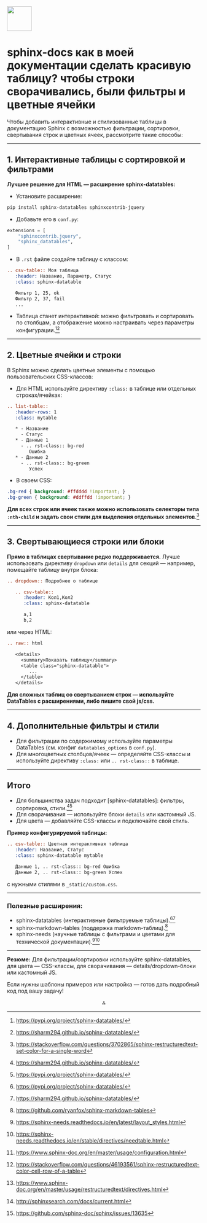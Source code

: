 <img src="https://r2cdn.perplexity.ai/pplx-full-logo-primary-dark%402x.png" style="height:64px;margin-right:32px"/>

# sphinx-docs как в моей документации сделать красивую таблицу? чтобы строки сворачивались, были фильтры и цветные ячейки

Чтобы добавить интерактивные и стилизованные таблицы в документацию Sphinx с возможностью фильтрации, сортировки, свертывания строк и цветных ячеек, рассмотрите такие способы:

***

## 1. Интерактивные таблицы с сортировкой и фильтрами

**Лучшее решение для HTML — расширение sphinx-datatables:**

- Установите расширение:

```bash
pip install sphinx-datatables sphinxcontrib-jquery
```

- Добавьте его в `conf.py`:

```python
extensions = [
    "sphinxcontrib.jquery",
    "sphinx_datatables",
]
```

- В `.rst` файле создайте таблицу с классом:

```rst
.. csv-table:: Моя таблица
   :header: Название, Параметр, Статус
   :class: sphinx-datatable

   Фильтр 1, 25, ok
   Фильтр 2, 37, fail
   ...
```

- Таблица станет интерактивной: можно фильтровать и сортировать по столбцам, а отображение можно настраивать через параметры конфигурации.[^1][^2]

***

## 2. Цветные ячейки и строки

В Sphinx можно сделать цветные элементы с помощью пользовательских CSS-классов:

- Для HTML используйте директиву `:class:` в таблице или отдельных строках/ячейках:

```rst
.. list-table::
   :header-rows: 1
   :class: mytable

   * - Название
     - Статус
   * - Данные 1
     - .. rst-class:: bg-red
        Ошибка
   * - Данные 2
     - .. rst-class:: bg-green
        Успех
```

- В своем CSS:

```css
.bg-red { background: #ffdddd !important; }
.bg-green { background: #ddffdd !important; }
```


**Для всех строк или ячеек также можно использовать селекторы типа `:nth-child` и задать свои стили для выделения отдельных элементов**.[^3]

***

## 3. Свертывающиеся строки или блоки

**Прямо в таблицах свертывание редко поддерживается.** Лучше использовать директиву `dropdown` или `details` для секций — например, помещайте таблицу внутри блока:

```rst
.. dropdown:: Подробнее о таблице

   .. csv-table::
      :header: Кол1,Кол2
      :class: sphinx-datatable

      a,1
      b,2
```

или через HTML:

```rst
.. raw:: html

   <details>
     <summary>Показать таблицу</summary>
     <table class="sphinx-datatable">
        ...
     </table>
   </details>
```

**Для сложных таблиц со свертыванием строк — используйте DataTables с расширениями, либо пишите свой js/css.**

***

## 4. Дополнительные фильтры и стили

- Для фильтрации по содержимому используйте параметры DataTables (см. конфиг `datatables_options` в `conf.py`).
- Для многоцветных столбцов/ячеек — определяйте CSS-классы и используйте директиву `:class:` или `.. rst-class::` в таблице.

***

## Итого

- Для большинства задач подходит [sphinx-datatables]: фильтры, сортировка, стили.[^2][^1]
- Для сворачивания — используйте блоки `details` или кастомный JS.
- Для цвета — добавляйте CSS-классы и подключайте свой стиль.

**Пример конфигурируемой таблицы:**

```rst
.. csv-table:: Цветная интерактивная таблица
   :header: Название, Статус
   :class: sphinx-datatable mytable

   Данные 1, .. rst-class:: bg-red Ошибка
   Данные 2, .. rst-class:: bg-green Успех
```

с нужными стилями в `_static/custom.css`.

***

### Полезные расширения:

- sphinx-datatables (интерактивные фильтруемые таблицы).[^1][^2]
- sphinx-markdown-tables (поддержка markdown-таблиц).[^4]
- sphinx-needs (научные таблицы с фильтрами и цветами для технической документации).[^5][^6]

***

**Резюме:**
Для фильтрации/сортировки используйте sphinx-datatables, для цвета — CSS-классы, для сворачивания — details/dropdown-блоки или кастомный JS.

Если нужны шаблоны примеров или настройка — готов дать подробный код под вашу задачу!
<span style="display:none">[^10][^11][^7][^8][^9]</span>

<div style="text-align: center">⁂</div>

[^1]: https://pypi.org/project/sphinx-datatables/

[^2]: https://sharm294.github.io/sphinx-datatables/

[^3]: https://stackoverflow.com/questions/3702865/sphinx-restructuredtext-set-color-for-a-single-word

[^4]: https://github.com/ryanfox/sphinx-markdown-tables

[^5]: https://sphinx-needs.readthedocs.io/en/latest/layout_styles.html

[^6]: https://sphinx-needs.readthedocs.io/en/stable/directives/needtable.html

[^7]: https://www.sphinx-doc.org/en/master/usage/restructuredtext/directives.html

[^8]: http://sphinxsearch.com/docs/current.html

[^9]: https://github.com/sphinx-doc/sphinx/issues/13635

[^10]: https://www.sphinx-doc.org/en/master/usage/configuration.html

[^11]: https://stackoverflow.com/questions/46193561/sphinx-restructuredtext-color-cell-row-of-a-table

